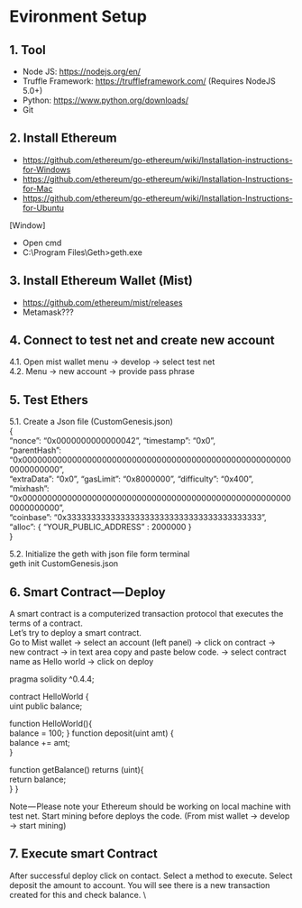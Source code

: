 # Evironment Setup

## 1. Tool
- Node JS: https://nodejs.org/en/
- Truffle Framework: https://truffleframework.com/  (Requires NodeJS 5.0+)
- Python: https://www.python.org/downloads/
- Git
## 2. Install Ethereum
- https://github.com/ethereum/go-ethereum/wiki/Installation-instructions-for-Windows
- https://github.com/ethereum/go-ethereum/wiki/Installation-Instructions-for-Mac
- https://github.com/ethereum/go-ethereum/wiki/Installation-Instructions-for-Ubuntu

[Window]
- Open cmd  
- C:\Program Files\Geth>geth.exe
## 3. Install Ethereum Wallet (Mist)
- https://github.com/ethereum/mist/releases
- Metamask???
## 4. Connect to test net and create new account
4.1. Open mist wallet menu → develop → select test net \
4.2. Menu → new account → provide pass phrase
## 5. Test Ethers
5.1. Create a Json file (CustomGenesis.json) \
{ \
 “nonce”: “0x0000000000000042”, “timestamp”: “0x0”, \
 “parentHash”: “0x0000000000000000000000000000000000000000000000000000000000000000”, \
 “extraData”: “0x0”, “gasLimit”: “0x8000000”, “difficulty”: “0x400”, \
 “mixhash”: “0x0000000000000000000000000000000000000000000000000000000000000000”, \
 “coinbase”: “0x3333333333333333333333333333333333333333”, \
 “alloc”: { “YOUR_PUBLIC_ADDRESS” : 2000000 } \
}

5.2. Initialize the geth with json file form terminal \
geth init CustomGenesis.json

## 6. Smart Contract — Deploy
A smart contract is a computerized transaction protocol that executes the terms of a contract. \
Let’s try to deploy a smart contract. \
Go to Mist wallet → select an account (left panel) → click on contract → new contract → in text area copy and paste below code. → select contract name as Hello world → click on deploy 

pragma solidity ^0.4.4; 

contract HelloWorld { \
 uint public balance; 

function HelloWorld(){ \
 balance = 100; 
 } 
 function deposit(uint amt) { \
 balance += amt; \
 } 
 
function getBalance() returns (uint){ \
 return balance; \
 } 
 } 

Note — Please note your Ethereum should be working on local machine with test net. Start mining before deploys the code. (From mist wallet → develop → start mining) 

## 7. Execute smart Contract
After successful deploy click on contact. Select a method to execute. Select deposit the amount to account. You will see there is a new transaction created for this and check balance. \
